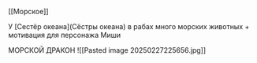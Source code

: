 [[Морское]]

У [Сестёр океана](Сёстры океана) в рабах много морских животных + мотивация для персонажа Миши

МОРСКОЙ ДРАКОН
![[Pasted image 20250227225656.jpg]]


